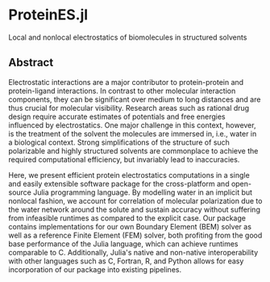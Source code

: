 # ProteinES.jl
Local and nonlocal electrostatics of biomolecules in structured solvents

## Abstract
Electrostatic interactions are a major contributor to protein-protein and protein-ligand interactions. In contrast to other molecular interaction components, they can be significant over medium to long distances and are thus crucial for molecular visibility. Research areas such as rational drug design require accurate estimates of potentials and free energies influenced by electrostatics. One major challenge in this context, however, is the treatment of the solvent the molecules are immersed in, i.e., water in a biological context. Strong simplifications of the structure of such polarizable and highly structured solvents are commonplace to achieve the required computational efficiency, but invariably lead to inaccuracies.

Here, we present efficient protein electrostatics computations in a single and easily extensible software package for the cross-platform and open-source Julia programming language. By modelling water in an implicit but nonlocal fashion, we account for correlation of molecular polarization due to the water network around the solute and sustain accuracy without suffering from infeasible runtimes as compared to the explicit case. Our package contains implementations for our own Boundary Element (BEM) solver as well as a reference Finite Element (FEM) solver, both profiting from the good base performance
of the Julia language, which can achieve runtimes comparable to C. Additionally, Julia's native and non-native interoperability with other languages such as C, Fortran, R, and Python allows for easy incorporation of our package into existing pipelines.
